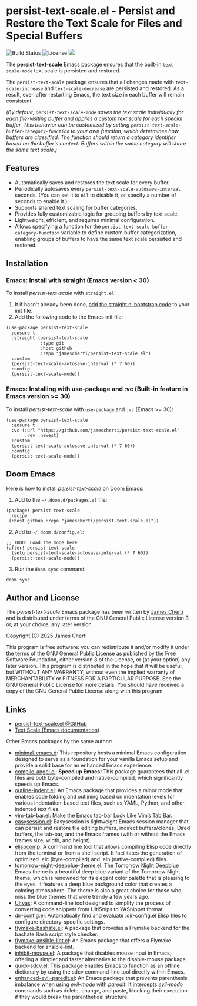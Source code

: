 # persist-text-scale.el - Persist and Restore the Text Scale for Files and Special Buffers
![Build Status](https://github.com/jamescherti/persist-text-scale.el/actions/workflows/ci.yml/badge.svg)
![License](https://img.shields.io/github/license/jamescherti/persist-text-scale.el)
![](https://raw.githubusercontent.com/jamescherti/persist-text-scale.el/main/.images/made-for-gnu-emacs.svg)

The **persist-text-scale** Emacs package ensures that the built-in `text-scale-mode` text scale is persisted and restored.

The `persist-text-scale` package ensures that all changes made with `text-scale-increase` and `text-scale-decrease` are persisted and restored. As a result, even after restarting Emacs, the text size in each buffer will remain consistent.

*(By default, `persist-text-scale-mode` saves the text scale individually for each file-visiting buffer and applies a custom text scale for each special buffer. This behavior can be customized by setting `persist-text-scale-buffer-category-function` to your own function, which determines how buffers are classified. The function should return a category identifier based on the buffer's context. Buffers within the same category will share the same text scale.)*

## Features

- Automatically saves and restores the text scale for every buffer.
- Periodically autosaves every `persist-text-scale-autosave-interval` seconds. (You can set it to `nil` to disable it, or specify a number of seconds to enable it.)
- Supports shared text scaling for buffer categories.
- Provides fully customizable logic for grouping buffers by text scale.
- Lightweight, efficient, and requires minimal configuration.
- Allows specifying a function for the `persist-text-scale-buffer-category-function` variable to define custom buffer categorization, enabling groups of buffers to have the same text scale persisted and restored.

## Installation

### Emacs: Install with straight (Emacs version < 30)

To install *persist-text-scale* with `straight.el`:

1. It if hasn't already been done, [add the straight.el bootstrap code](https://github.com/radian-software/straight.el?tab=readme-ov-file#getting-started) to your init file.
2. Add the following code to the Emacs init file:
```emacs-lisp
(use-package persist-text-scale
  :ensure t
  :straight (persist-text-scale
             :type git
             :host github
             :repo "jamescherti/persist-text-scale.el")
  :custom
  (persist-text-scale-autosave-interval (* 7 60))
  :config
  (persist-text-scale-mode))
```

### Emacs: Installing with use-package and :vc (Built-in feature in Emacs version >= 30)

To install *persist-text-scale* with `use-package` and `:vc` (Emacs >= 30):

``` emacs-lisp
(use-package persist-text-scale
  :ensure t
  :vc (:url "https://github.com/jamescherti/persist-text-scale.el"
       :rev :newest)
  :custom
  (persist-text-scale-autosave-interval (* 7 60))
  :config
  (persist-text-scale-mode))
```

## Doom Emacs

Here is how to install *persist-text-scale* on Doom Emacs:

1. Add to the `~/.doom.d/packages.el` file:
```elisp
(package! persist-text-scale
 :recipe
 (:host github :repo "jamescherti/persist-text-scale.el"))
```

2. Add to `~/.doom.d/config.el`:
```elisp
;; TODO: Load the mode here
(after! persist-text-scale
  (setq persist-text-scale-autosave-interval (* 7 60))
  (persist-text-scale-mode))
```

3. Run the `doom sync` command:
```
doom sync
```

## Author and License

The *persist-text-scale* Emacs package has been written by [James Cherti](https://www.jamescherti.com/) and is distributed under terms of the GNU General Public License version 3, or, at your choice, any later version.

Copyright (C) 2025 James Cherti

This program is free software: you can redistribute it and/or modify it under the terms of the GNU General Public License as published by the Free Software Foundation, either version 3 of the License, or (at your option) any later version. This program is distributed in the hope that it will be useful, but WITHOUT ANY WARRANTY; without even the implied warranty of MERCHANTABILITY or FITNESS FOR A PARTICULAR PURPOSE. See the GNU General Public License for more details. You should have received a copy of the GNU General Public License along with this program.

## Links

- [persist-text-scale.el @GitHub](https://github.com/jamescherti/persist-text-scale.el)
- [Text Scale (Emacs documentation)](https://www.gnu.org/software/emacs/manual/html_node/emacs/Text-Scale.html)

Other Emacs packages by the same author:
- [minimal-emacs.d](https://github.com/jamescherti/minimal-emacs.d): This repository hosts a minimal Emacs configuration designed to serve as a foundation for your vanilla Emacs setup and provide a solid base for an enhanced Emacs experience.
- [compile-angel.el](https://github.com/jamescherti/compile-angel.el): **Speed up Emacs!** This package guarantees that all .el files are both byte-compiled and native-compiled, which significantly speeds up Emacs.
- [outline-indent.el](https://github.com/jamescherti/outline-indent.el): An Emacs package that provides a minor mode that enables code folding and outlining based on indentation levels for various indentation-based text files, such as YAML, Python, and other indented text files.
- [vim-tab-bar.el](https://github.com/jamescherti/vim-tab-bar.el): Make the Emacs tab-bar Look Like Vim’s Tab Bar.
- [easysession.el](https://github.com/jamescherti/easysession.el): Easysession is lightweight Emacs session manager that can persist and restore file editing buffers, indirect buffers/clones, Dired buffers, the tab-bar, and the Emacs frames (with or without the Emacs frames size, width, and height).
- [elispcomp](https://github.com/jamescherti/elispcomp): A command line tool that allows compiling Elisp code directly from the terminal or from a shell script. It facilitates the generation of optimized .elc (byte-compiled) and .eln (native-compiled) files.
- [tomorrow-night-deepblue-theme.el](https://github.com/jamescherti/tomorrow-night-deepblue-theme.el): The Tomorrow Night Deepblue Emacs theme is a beautiful deep blue variant of the Tomorrow Night theme, which is renowned for its elegant color palette that is pleasing to the eyes. It features a deep blue background color that creates a calming atmosphere. The theme is also a great choice for those who miss the blue themes that were trendy a few years ago.
- [Ultyas](https://github.com/jamescherti/ultyas/): A command-line tool designed to simplify the process of converting code snippets from UltiSnips to YASnippet format.
- [dir-config.el](https://github.com/jamescherti/dir-config.el): Automatically find and evaluate .dir-config.el Elisp files to configure directory-specific settings.
- [flymake-bashate.el](https://github.com/jamescherti/flymake-bashate.el): A package that provides a Flymake backend for the bashate Bash script style checker.
- [flymake-ansible-lint.el](https://github.com/jamescherti/flymake-ansible-lint.el): An Emacs package that offers a Flymake backend for ansible-lint.
- [inhibit-mouse.el](https://github.com/jamescherti/inhibit-mouse.el): A package that disables mouse input in Emacs, offering a simpler and faster alternative to the disable-mouse package.
- [quick-sdcv.el](https://github.com/jamescherti/quick-sdcv.el): This package enables Emacs to function as an offline dictionary by using the sdcv command-line tool directly within Emacs.
- [enhanced-evil-paredit.el](https://github.com/jamescherti/enhanced-evil-paredit.el): An Emacs package that prevents parenthesis imbalance when using *evil-mode* with *paredit*. It intercepts *evil-mode* commands such as delete, change, and paste, blocking their execution if they would break the parenthetical structure.
